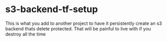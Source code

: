 # s3-backend-tf-setup
This is what you add to another project to have it persistently create an s3 backend thats delete protected. That will be painful to live with if you destroy all the time
